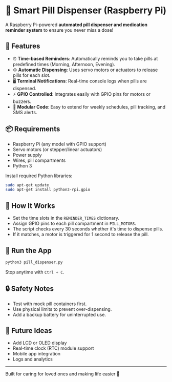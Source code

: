 # 💊 Smart Pill Dispenser (Raspberry Pi)

A Raspberry Pi-powered **automated pill dispenser and medication reminder system** to ensure you never miss a dose!

## 🧠 Features

- ⏰ **Time-based Reminders**: Automatically reminds you to take pills at predefined times (Morning, Afternoon, Evening).
- ⚙️ **Automatic Dispensing**: Uses servo motors or actuators to release pills for each slot.
- 🖥️ **Terminal Notifications**: Real-time console logs when pills are dispensed.
- ⚡ **GPIO Controlled**: Integrates easily with GPIO pins for motors or buzzers.
- 🧪 **Modular Code**: Easy to extend for weekly schedules, pill tracking, and SMS alerts.

## 📦 Requirements

- Raspberry Pi (any model with GPIO support)
- Servo motors (or stepper/linear actuators)
- Power supply
- Wires, pill compartments
- Python 3

Install required Python libraries:
```bash
sudo apt-get update
sudo apt-get install python3-rpi.gpio
```

## 🧰 How It Works

- Set the time slots in the `REMINDER_TIMES` dictionary.
- Assign GPIO pins to each pill compartment in `PILL_MOTORS`.
- The script checks every 30 seconds whether it's time to dispense pills.
- If it matches, a motor is triggered for 1 second to release the pill.

## 🚀 Run the App

```bash
python3 pill_dispenser.py
```

Stop anytime with `Ctrl + C`.

## 🔒 Safety Notes

- Test with mock pill containers first.
- Use physical limits to prevent over-dispensing.
- Add a backup battery for uninterrupted use.

## 📸 Future Ideas

- Add LCD or OLED display
- Real-time clock (RTC) module support
- Mobile app integration
- Logs and analytics

---

Built for caring for loved ones and making life easier 💙